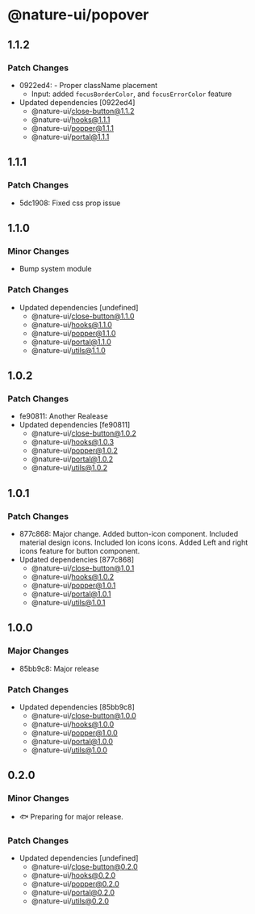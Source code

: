 # @nature-ui/popover

## 1.1.2

### Patch Changes

- 0922ed4: - Proper className placement
  - Input: added `focusBorderColor`, and `focusErrorColor` feature
- Updated dependencies [0922ed4]
  - @nature-ui/close-button@1.1.2
  - @nature-ui/hooks@1.1.1
  - @nature-ui/popper@1.1.1
  - @nature-ui/portal@1.1.1

## 1.1.1

### Patch Changes

- 5dc1908: Fixed css prop issue

## 1.1.0

### Minor Changes

- Bump system module

### Patch Changes

- Updated dependencies [undefined]
  - @nature-ui/close-button@1.1.0
  - @nature-ui/hooks@1.1.0
  - @nature-ui/popper@1.1.0
  - @nature-ui/portal@1.1.0
  - @nature-ui/utils@1.1.0

## 1.0.2

### Patch Changes

- fe90811: Another Realease
- Updated dependencies [fe90811]
  - @nature-ui/close-button@1.0.2
  - @nature-ui/hooks@1.0.3
  - @nature-ui/popper@1.0.2
  - @nature-ui/portal@1.0.2
  - @nature-ui/utils@1.0.2

## 1.0.1

### Patch Changes

- 877c868: Major change. Added button-icon component. Included material design
  icons. Included Ion icons icons. Added Left and right icons feature for button
  component.
- Updated dependencies [877c868]
  - @nature-ui/close-button@1.0.1
  - @nature-ui/hooks@1.0.2
  - @nature-ui/popper@1.0.1
  - @nature-ui/portal@1.0.1
  - @nature-ui/utils@1.0.1

## 1.0.0

### Major Changes

- 85bb9c8: Major release

### Patch Changes

- Updated dependencies [85bb9c8]
  - @nature-ui/close-button@1.0.0
  - @nature-ui/hooks@1.0.0
  - @nature-ui/popper@1.0.0
  - @nature-ui/portal@1.0.0
  - @nature-ui/utils@1.0.0

## 0.2.0

### Minor Changes

- 🐟 Preparing for major release.

### Patch Changes

- Updated dependencies [undefined]
  - @nature-ui/close-button@0.2.0
  - @nature-ui/hooks@0.2.0
  - @nature-ui/popper@0.2.0
  - @nature-ui/portal@0.2.0
  - @nature-ui/utils@0.2.0
